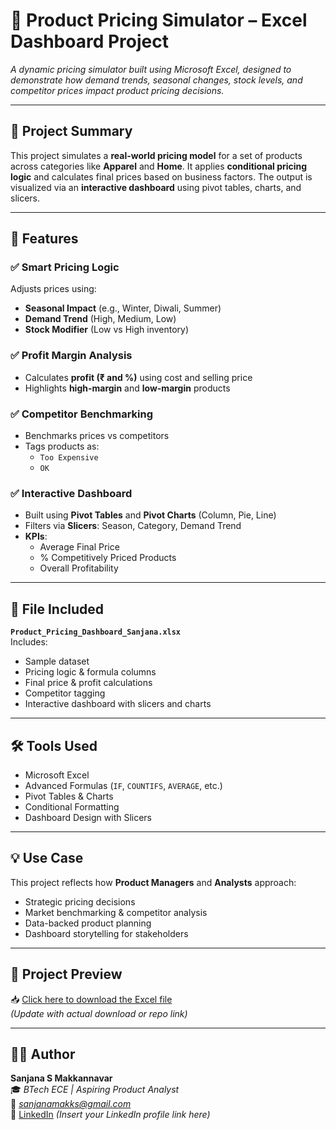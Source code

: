 # 🧮 Product Pricing Simulator – Excel Dashboard Project

*A dynamic pricing simulator built using Microsoft Excel, designed to demonstrate how demand trends, seasonal changes, stock levels, and competitor prices impact product pricing decisions.*

---

## 📌 Project Summary

This project simulates a **real-world pricing model** for a set of products across categories like **Apparel** and **Home**. It applies **conditional pricing logic** and calculates final prices based on business factors. The output is visualized via an **interactive dashboard** using pivot tables, charts, and slicers.

---

## 🚀 Features

### ✅ Smart Pricing Logic
Adjusts prices using:
- **Seasonal Impact** (e.g., Winter, Diwali, Summer)  
- **Demand Trend** (High, Medium, Low)  
- **Stock Modifier** (Low vs High inventory)

### ✅ Profit Margin Analysis
- Calculates **profit (₹ and %)** using cost and selling price  
- Highlights **high-margin** and **low-margin** products

### ✅ Competitor Benchmarking
- Benchmarks prices vs competitors  
- Tags products as:
  - `Too Expensive`
  - `OK`

### ✅ Interactive Dashboard
- Built using **Pivot Tables** and **Pivot Charts** (Column, Pie, Line)
- Filters via **Slicers**: Season, Category, Demand Trend
- **KPIs**:
  - Average Final Price  
  - % Competitively Priced Products  
  - Overall Profitability

---

## 📁 File Included

**`Product_Pricing_Dashboard_Sanjana.xlsx`**  
Includes:
- Sample dataset  
- Pricing logic & formula columns  
- Final price & profit calculations  
- Competitor tagging  
- Interactive dashboard with slicers and charts

---

## 🛠️ Tools Used

- Microsoft Excel  
- Advanced Formulas (`IF`, `COUNTIFS`, `AVERAGE`, etc.)  
- Pivot Tables & Charts  
- Conditional Formatting  
- Dashboard Design with Slicers

---

## 💡 Use Case

This project reflects how **Product Managers** and **Analysts** approach:
- Strategic pricing decisions  
- Market benchmarking & competitor analysis  
- Data-backed product planning  
- Dashboard storytelling for stakeholders

---

## 🔗 Project Preview

📥 [Click here to download the Excel file](#)  
*(Update with actual download or repo link)*

---

## 👩🏻 Author

**Sanjana S Makkannavar**  
🎓 *BTech ECE | Aspiring Product Analyst*  
📧 *sanjanamakks@gmail.com*  
🔗 [LinkedIn](#) *(Insert your LinkedIn profile link here)*
